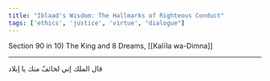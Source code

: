```yaml
---
title: "Iblaad's Wisdom: The Hallmarks of Righteous Conduct"
tags: ['ethics', 'justice', 'virtue', "dialogue"]
---
```


 Section 90 in 10) The King and 8 Dreams, [[Kalīla wa-Dimna]]

---
قال الملك إني لخائفٌ منك يا إبلاد
